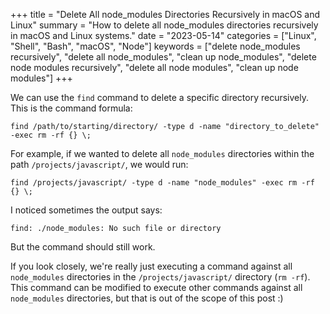 +++
title = "Delete All node_modules Directories Recursively in macOS and Linux"
summary = "How to delete all node_modules directories recursively in macOS and Linux systems."
date = "2023-05-14"
categories = ["Linux", "Shell", "Bash", "macOS", "Node"]
keywords = ["delete node_modules recursively", "delete all node_modules", "clean up node_modules", "delete node modules recursively", "delete all node modules", "clean up node modules"]
+++

We can use the `find` command to delete a specific directory recursively. This is the command formula:

```shell
find /path/to/starting/directory/ -type d -name "directory_to_delete" -exec rm -rf {} \;
```

For example, if we wanted to delete all `node_modules` directories within the path `/projects/javascript/`, we would run:

```shell
find /projects/javascript/ -type d -name "node_modules" -exec rm -rf {} \;
```

I noticed sometimes the output says:

```
find: ./node_modules: No such file or directory
```

But the command should still work.

If you look closely, we're really just executing a command against all `node_modules` directories in the `/projects/javascript/` directory (`rm -rf`). This command can be modified to execute other commands against all `node_modules` directories, but that is out of the scope of this post :)
